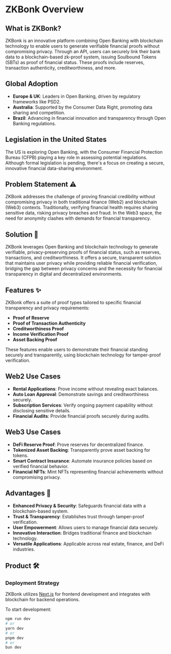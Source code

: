 # ZKBonk Overview

## What is ZKBonk?

ZKBonk is an innovative platform combining Open Banking with blockchain technology to enable users to generate verifiable financial proofs without compromising privacy. Through an API, users can securely link their bank data to a blockchain-based zk-proof system, issuing Soulbound Tokens (SBTs) as proof of financial status. These proofs include reserves, transaction authenticity, creditworthiness, and more.

## Global Adoption

- **Europe & UK**: Leaders in Open Banking, driven by regulatory frameworks like PSD2.
- **Australia**: Supported by the Consumer Data Right, promoting data sharing and competition.
- **Brazil**: Advancing in financial innovation and transparency through Open Banking regulations.

## Legislation in the United States

The US is exploring Open Banking, with the Consumer Financial Protection Bureau (CFPB) playing a key role in assessing potential regulations. Although formal legislation is pending, there's a focus on creating a secure, innovative financial data-sharing environment.

## Problem Statement ⚠️

ZKBonk addresses the challenge of proving financial credibility without compromising privacy in both traditional finance (Web2) and blockchain (Web3) contexts. Traditionally, verifying financial health requires sharing sensitive data, risking privacy breaches and fraud. In the Web3 space, the need for anonymity clashes with demands for financial transparency.

## Solution 📜

ZKBonk leverages Open Banking and blockchain technology to generate verifiable, privacy-preserving proofs of financial status, such as reserves, transactions, and creditworthiness. It offers a secure, transparent solution that maintains user privacy while providing reliable financial verification, bridging the gap between privacy concerns and the necessity for financial transparency in digital and decentralized environments.

## Features ✨

ZKBonk offers a suite of proof types tailored to specific financial transparency and privacy requirements:

- **Proof of Reserve**
- **Proof of Transaction Authenticity**
- **Creditworthiness Proof**
- **Income Verification Proof**
- **Asset Backing Proof**

These features enable users to demonstrate their financial standing securely and transparently, using blockchain technology for tamper-proof verification.

## Web2 Use Cases

- **Rental Applications**: Prove income without revealing exact balances.
- **Auto Loan Approval**: Demonstrate savings and creditworthiness securely.
- **Subscription Services**: Verify ongoing payment capability without disclosing sensitive details.
- **Financial Audits**: Provide financial proofs securely during audits.

## Web3 Use Cases

- **DeFi Reserve Proof**: Prove reserves for decentralized finance.
- **Tokenized Asset Backing**: Transparently prove asset backing for tokens.
- **Smart Contract Insurance**: Automate insurance policies based on verified financial behavior.
- **Financial NFTs**: Mint NFTs representing financial achievements without compromising privacy.

## Advantages 💎

- **Enhanced Privacy & Security**: Safeguards financial data with a blockchain-based system.
- **Trust & Transparency**: Establishes trust through tamper-proof verification.
- **User Empowerment**: Allows users to manage financial data securely.
- **Innovative Interaction**: Bridges traditional finance and blockchain technology.
- **Versatile Applications**: Applicable across real estate, finance, and DeFi industries.

## Product 🛠️

### Deployment Strategy

ZKBonk utilizes [Next.js](https://nextjs.org/) for frontend development and integrates with blockchain for backend operations.

To start development:
```bash
npm run dev
# or
yarn dev
# or
pnpm dev
# or
bun dev

```
